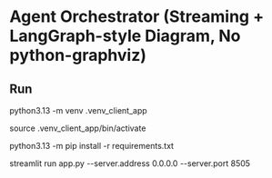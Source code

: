 # Agent Orchestrator (Streaming + LangGraph-style Diagram, No python-graphviz)

## Run
python3.13 -m venv .venv_client_app

source .venv_client_app/bin/activate   

python3.13 -m pip install -r requirements.txt  

streamlit run app.py --server.address 0.0.0.0 --server.port 8505   